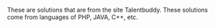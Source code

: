 These are solutions that are from the site Talentbuddy.
These solutions come from languages of PHP, JAVA, C++, etc.

